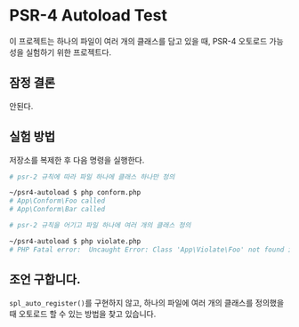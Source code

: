 # PSR-4 Autoload Test

이 프로젝트는 하나의 파일이 여러 개의 클래스를 담고 있을 때, PSR-4 오토로드 가능성을 실험하기 위한 프로젝트다.

## 잠정 결론

안된다.

## 실험 방법

저장소를 복제한 후 다음 명령을 실행한다.

```sh
# psr-2 규칙에 따라 파일 하나에 클래스 하나만 정의

~/psr4-autoload $ php conform.php
# App\Conform\Foo called
# App\Conform\Bar called
```

```sh
# psr-2 규칙을 어기고 파일 하나에 여러 개의 클래스 정의

~/psr4-autoload $ php violate.php
# PHP Fatal error:  Uncaught Error: Class 'App\Violate\Foo' not found in ~/psr4-autoload/violate.php:5
```

## 조언 구합니다.

`spl_auto_register()`를 구현하지 않고, 하나의 파일에 여러 개의 클래스를 정의했을 때 오토로드 할 수 있는 방법을 찾고 있습니다.
